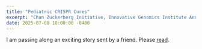 ```yaml
---
title: "Pediatric CRISPR Cures"
excerpt: "Chan Zuckerberg Initiative, Innovative Genomics Institute Announce New Center..."
date: 2025-07-08 18:00:00 -0400
---
```

I am passing along an exciting story sent by a friend. Please [read](https://chanzuckerberg.com/newsroom/center-pediatric-crispr-cures-launch/).
